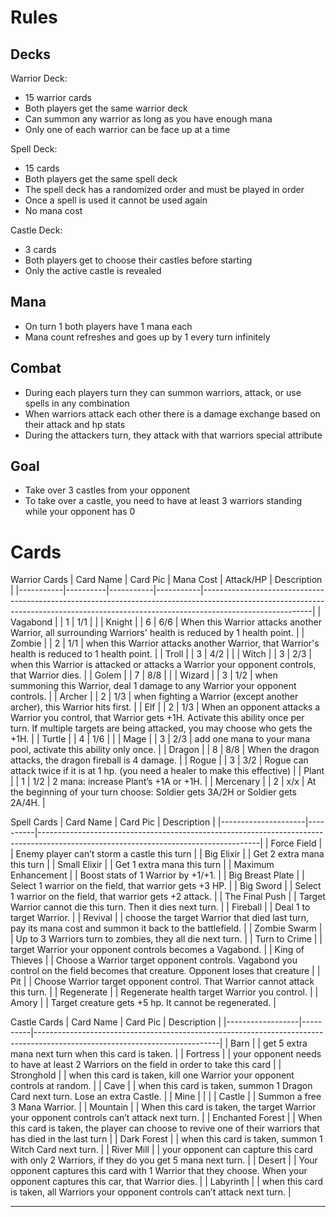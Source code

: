 # Rules

## Decks
Warrior Deck: 
- 15 warrior cards
- Both players get the same warrior deck
- Can summon any warrior as long as you have enough mana
- Only one of each warrior can be face up at a time

Spell Deck:
- 15 cards
- Both players get the same spell deck
- The spell deck has a randomized order and must be played in order
- Once a spell is used it cannot be used again
- No mana cost

Castle Deck:
- 3 cards
- Both players get to choose their castles before starting
- Only the active castle is revealed

## Mana
- On turn 1 both players have 1 mana each
- Mana count refreshes and goes up by 1 every turn infinitely

## Combat
- During each players turn they can summon warriors, attack, or use spells in any combination
- When warriors attack each other there is a damage exchange based on their attack and hp stats
- During the attackers turn, they attack with that warriors special attribute

## Goal
- Take over 3 castles from your opponent
- To take over a castle, you need to have at least 3 warriors standing while your opponent has 0

# Cards
Warrior Cards
| Card Name | Card Pic | Mana Cost | Attack/HP | Description                                                                                                                                                                           |
|-----------|----------|-----------|-----------|---------------------------------------------------------------------------------------------------------------------------------------------------------------------------------------|
| Vagabond  |          | 1         | 1/1       |                                                                                                                                                                          |
| Knight    |          | 6         | 6/6       | When this Warrior attacks another Warrior, all surrounding Warriors' health is reduced by 1 health point.                                                                             |
| Zombie    |          | 2         | 1/1       | when this Warrior attacks another Warrior, that Warrior's health is reduced to 1 health point.                                                                                        |
| Troll     |          | 3         | 4/2       |                                                                                                                                                                                       |
| Witch     |          | 3         | 2/3       | when this Warrior is attacked or attacks a Warrior your opponent controls, that Warrior dies.                                                                                         |
| Golem     |          | 7         | 8/8       |                                                                                                                                                                                       |
| Wizard    |          | 3         | 1/2       | when summoning this Warrior, deal 1 damage to any Warrior your opponent controls.                                                                                                     |
| Archer    |          | 2         | 1/3       | when fighting a Warrior (except another archer), this Warrior hits first.                                                                                                             |
| Elf       |          | 2         | 1/3       | When an opponent attacks a Warrior you control, that Warrior gets +1H.  Activate this ability once per turn. If multiple targets are being attacked, you may choose who gets the +1H. |
| Turtle    |          | 4         | 1/6       |                                                                                                                                                                                       |
| Mage      |          | 3         | 2/3       | add one mana to your mana pool, activate this ability only once.                                                                                                                      |
| Dragon    |          | 8         | 8/8       | When the dragon attacks, the dragon fireball is 4 damage.                                                                                                                             |
| Rogue     |          | 3         | 3/2       | Rogue can attack twice if it is at 1 hp. (you need a healer to make this effective)                                                                                                   |
| Plant     |          | 1         | 1/2       | 2 mana: increase Plant’s +1A or +1H.                                                                                                                                                  |
| Mercenary |          | 2         | x/x       | At the beginning of your turn choose: Soldier gets 3A/2H or Soldier gets 2A/4H.                                                                                                       |

Spell Cards
| Card Name           | Card Pic | Description                                                                                                                         |
|---------------------|----------|-------------------------------------------------------------------------------------------------------------------------------------|
| Force Field         |          | Enemy player can’t storm a castle this turn                                                                                         |
| Big Elixir          |          | Get 2 extra mana this turn                                                                                                          |
| Small Elixir        |          | Get 1 extra mana this turn                                                                                                          |
| Maximum Enhancement |          | Boost stats of 1 Warrior by +1/+1.                                                                                                  |
| Big Breast Plate    |          | Select 1 warrior on the field, that warrior gets +3 HP.                                                                             |
| Big Sword           |          | Select 1 warrior on the field, that warrior gets +2 attack.                                                                         |
| The Final Push      |          | Target Warrior cannot die this turn. Then it dies next turn.                                                                        |
| Fireball            |          | Deal 1 to target Warrior.                                                                                                           |
| Revival             |          | choose the target Warrior that died last turn, pay its mana cost and summon it back to the battlefield.                             |
| Zombie Swarm        |          | Up to 3 Warriors turn to zombies, they all die next turn.                                                                           |
| Turn to Crime       |          | target Warrior your opponent controls becomes a Vagabond.                                                                           |
| King of Thieves     |          | Choose a Warrior target opponent controls.  Vagabond you control on the field becomes that creature.  Opponent loses that creature  |
| Pit                 |          | Choose Warrior target opponent control.  That Warrior cannot attack this turn.                                                      |
| Regenerate          |          | Regenerate health target Warrior you control.                                                                                       |
| Amory               |          | Target creature gets +5 hp.  It cannot be regenerated.                                                                              |

Castle Cards
| Card Name        | Card Pic | Description                                                                                                                |
|------------------|----------|----------------------------------------------------------------------------------------------------------------------------|
| Barn             |          | get 5 extra mana next turn when this card is taken.                                                                        |
| Fortress         |          | your opponent needs to have at least 2 Warriors on the field in order to take this card                                    |
| Stronghold       |          | when this card is taken, kill one Warrior your opponent controls at random.                                                |
| Cave             |          | when this card is taken, summon 1 Dragon Card next turn.  Lose an extra Castle.                                            |
| Mine             |          |                                                                                                                            |
| Castle           |          | Summon a free 3 Mana Warrior.                                                                                              |
| Mountain         |          | When this card is taken, the target Warrior your opponent controls can’t attack next turn.                                 |
| Enchanted Forest |          | When this card is taken, the player can choose to revive one of their warriors that has died in the last turn              |
| Dark Forest      |          | when this card is taken, summon 1 Witch Card next turn.                                                                    |
| River Mill       |          | your opponent can capture this card with only 2 Warriors, if they do you get 5 mana next turn.                             |
| Desert           |          | Your opponent captures this card with 1 Warrior that they choose. When your opponent captures this car, that Warrior dies. |
| Labyrinth        |          | when this card is taken, all Warriors your opponent controls can’t attack next turn.                                       |

---
